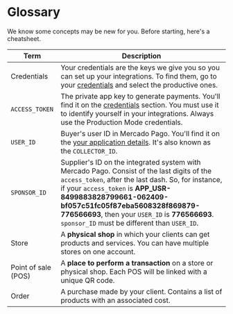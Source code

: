 # Glossary

We know some concepts may be new for you. Before starting, here's a cheatsheet.

| Term | Description |
| --- | --- |
| Credentials | Your credentials are the keys we give you so you can set up your integrations. To find them, go to your [credentials](/developers/es/docs/qr-code/additional-content/your-integrations/credentials) and select the productive ones. |
| `ACCESS_TOKEN` | The private app key to generate payments. You'll find it on the [credentials](/developers/en/docs/qr-code/additional-content/your-integrations/credentials) section. You must use it to identify yourself in your integrations. Always use the Production Mode credentials. |
| `USER_ID` | Buyer's user ID in Mercado Pago. You'll find it on the [your application details](/developers/en/docs/qr-code/additional-content/your-integrations/application-details). It's also known as the `COLLECTOR_ID`. |
| `SPONSOR_ID` | Supplier's ID on the integrated system with Mercado Pago. Consist of the last digits of the `access_token`, after the last dash. So, for instance, if your `access_token` is **APP_USR-8499883828799661-062409-bf057c51fc05f87eba5608328f869879-776566693**, then your `USER_ID` is **776566693**. `sponsor_ID` must be different than `USER_ID`. |
| Store | A **physical shop** in which your clients can get products and services. You can have multiple stores on one account. |
| Point of sale (POS) | A **place to perform a transaction** on a store or physical shop. Each POS will be linked with a unique QR code. |
| Order | A purchase made by your client. Contains a list of products with an associated cost. |